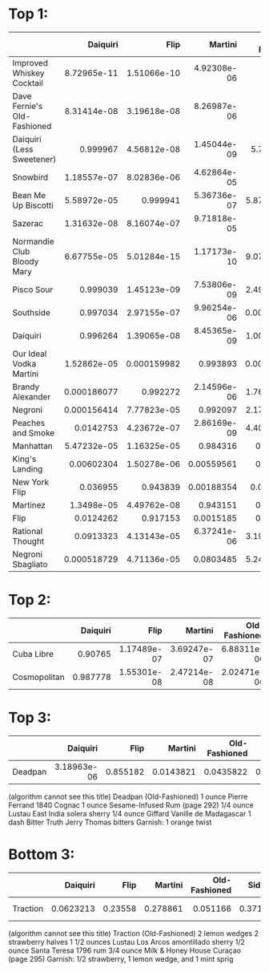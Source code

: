 # Top 1:
|                             |    Daiquiri |        Flip |     Martini |   Old-Fashioned |     Sidecar |   Whisky Highball |      Max | Target          |
|:----------------------------|------------:|------------:|------------:|----------------:|------------:|------------------:|---------:|:----------------|
| Improved Whiskey Cocktail   | 8.72965e-11 | 1.51066e-10 | 4.92308e-06 |     0.999995    | 3.44126e-09 |       3.24423e-12 | 0.999995 | Old-Fashioned   |
| Dave Fernie's Old-Fashioned | 8.31414e-08 | 3.19618e-08 | 8.26987e-06 |     0.999982    | 9.64942e-06 |       5.77546e-10 | 0.999982 | Old-Fashioned   |
| Daiquiri (Less Sweetener)   | 0.999967    | 4.56812e-08 | 1.45044e-09 |     5.7959e-08  | 3.24621e-05 |       1.25138e-07 | 0.999967 | Daiquiri        |
| Snowbird                    | 1.18557e-07 | 8.02836e-06 | 4.62864e-05 |     0.999944    | 3.46541e-09 |       1.07874e-06 | 0.999944 | Old-Fashioned   |
| Bean Me Up Biscotti         | 5.58972e-05 | 0.999941    | 5.36736e-07 |     5.87843e-07 | 1.73611e-06 |       5.47136e-07 | 0.999941 | Flip            |
| Sazerac                     | 1.31632e-08 | 8.16074e-07 | 9.71818e-05 |     0.999865    | 3.69156e-05 |       9.25242e-12 | 0.999865 | Old-Fashioned   |
| Normandie Club Bloody Mary  | 6.67755e-05 | 5.01284e-15 | 1.17173e-10 |     9.07511e-08 | 0.000119501 |       0.999814    | 0.999814 | Whisky Highball |
| Pisco Sour                  | 0.999039    | 1.45123e-09 | 7.53806e-09 |     2.49587e-06 | 0.000825479 |       0.000132677 | 0.999039 | Daiquiri        |
| Southside                   | 0.997034    | 2.97155e-07 | 9.96254e-06 |     0.000216013 | 0.00273918  |       2.21223e-07 | 0.997034 | Daiquiri        |
| Daiquiri                    | 0.996264    | 1.39065e-08 | 8.45365e-09 |     1.00571e-07 | 0.00373549  |       4.15997e-07 | 0.996264 | Daiquiri        |
| Our Ideal Vodka Martini     | 1.52862e-05 | 0.000159982 | 0.993893    |     0.000153209 | 0.000117357 |       0.00566128  | 0.993893 | Martini         |
| Brandy Alexander            | 0.000186077 | 0.992272    | 2.14596e-06 |     1.76224e-06 | 0.00752715  |       1.08785e-05 | 0.992272 | Flip            |
| Negroni                     | 0.000156414 | 7.77823e-05 | 0.992097    |     2.17994e-05 | 0.00362891  |       0.00401847  | 0.992097 | Martini         |
| Peaches and Smoke           | 0.0142753   | 4.23672e-07 | 2.86169e-09 |     4.40904e-06 | 0.985719    |       9.22395e-07 | 0.985719 | Sidecar         |
| Manhattan                   | 5.47232e-05 | 1.16325e-05 | 0.984316    |     0.0141172   | 0.00146577  |       3.42178e-05 | 0.984316 | Martini         |
| King's Landing              | 0.00602304  | 1.50278e-06 | 0.00559561  |     0.0156825   | 0.00489248  |       0.967805    | 0.967805 | Whisky Highball |
| New York Flip               | 0.036955    | 0.943839    | 0.00188354  |     0.00840135  | 0.0089175   |       3.28625e-06 | 0.943839 | Flip            |
| Martinez                    | 1.3498e-05  | 4.49762e-08 | 0.943151    |     0.0568195   | 1.55812e-05 |       5.13257e-08 | 0.943151 | Martini         |
| Flip                        | 0.0124262   | 0.917153    | 0.0015185   |     0.0259889   | 0.0053639   |       0.0375491   | 0.917153 | Flip            |
| Rational Thought            | 0.0913323   | 4.13143e-05 | 6.37241e-06 |     3.19374e-05 | 0.908576    |       1.23622e-05 | 0.908576 | Sidecar         |
| Negroni Sbagliato           | 0.000518729 | 4.71136e-05 | 0.0803485   |     5.24498e-05 | 0.0285251   |       0.890508    | 0.890508 | Whisky Highball |

# Top 2:
|                             |    Daiquiri |        Flip |     Martini |   Old-Fashioned |     Sidecar |   Whisky Highball |      Max | Target          |
|:----------------------------|------------:|------------:|------------:|----------------:|------------:|------------------:|---------:|:----------------|
| Cuba Libre                  | 0.90765     | 1.17489e-07 | 3.69247e-07 |     6.88311e-06 | 0.0010983   |       0.0912447   | 0.90765  | Whisky Highball |
| Cosmopolitan                | 0.987778    | 1.55301e-08 | 2.47214e-08 |     2.02471e-06 | 0.012178    |       4.16081e-05 | 0.987778 | Sidecar         |

# Top 3:
|                             |    Daiquiri |        Flip |     Martini |   Old-Fashioned |     Sidecar |   Whisky Highball |      Max | Target          |
|:----------------------------|------------:|------------:|------------:|----------------:|------------:|------------------:|---------:|:----------------|
| Deadpan                     | 3.18963e-06 | 0.855182    | 0.0143821   |     0.0435822   | 0.086845    |       5.57818e-06 | 0.855182 | Old-Fashioned   |
(algorithm cannot see this title) Deadpan (Old-Fashioned)
1 ounce Pierre Ferrand 1840 Cognac 1 ounce Sesame-Infused Rum (page 292) 1/4 ounce Lustau East India solera sherry 1/4 ounce Giffard Vanille de Madagascar 1 dash Bitter Truth Jerry Thomas bitters Garnish: 1 orange twist

# Bottom 3:
|                             |    Daiquiri |        Flip |     Martini |   Old-Fashioned |     Sidecar |   Whisky Highball |      Max | Target          |
|:----------------------------|------------:|------------:|------------:|----------------:|------------:|------------------:|---------:|:----------------|
| Traction                    | 0.0623213   | 0.23558     | 0.278861    |     0.051166    | 0.371022    |       0.00104991  | 0.371022 | Old-Fashioned   |
(algorithm cannot see this title) Traction (Old-Fashioned)
2 lemon wedges 2 strawberry halves 1 1/2 ounces Lustau Los Arcos amontillado sherry 1/2 ounce Santa Teresa 1796 rum 3/4 ounce Milk & Honey House Curaçao (page 295) Garnish: 1/2 strawberry, 1 lemon wedge, and 1 mint sprig
